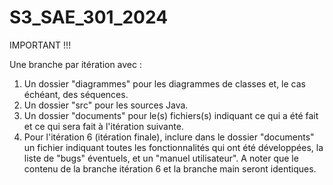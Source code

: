 # S3_SAE_301_2024

IMPORTANT !!!

Une branche par itération avec :

1. Un dossier "diagrammes" pour les diagrammes de classes et, le cas échéant, des séquences.
2. Un dossier "src" pour les sources Java.
3. Un dossier "documents" pour le(s) fichiers(s) indiquant ce qui a été fait et ce qui sera fait à l'itération suivante.
4. Pour l'itération 6 (itération finale), inclure dans le dossier "documents" un fichier indiquant toutes les fonctionnalités qui ont été développées, la liste de "bugs" éventuels, et un "manuel utilisateur". A noter que le contenu de la branche itération 6 et la branche main seront identiques.
